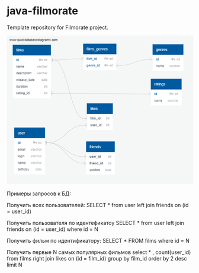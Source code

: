 # java-filmorate
Template repository for Filmorate project.


![img.png](filmorate_bd_schema.png)


Примеры запросов к БД:

Получить всех пользователей:
SELECT * from user
left join friends on (id = user_id)

Получить пользователя по идентефикатоу
SELECT * from user
left join friends on (id = user_id)
where id = N

Получить фильм по идентификатору:
SELECT * FROM films where id =  N

Получить первые N самых популярных фильмов
select * , count(user_id) from films 
right join likes on (id = film_id)
group by film_id
order by 2 desc
limit N 

